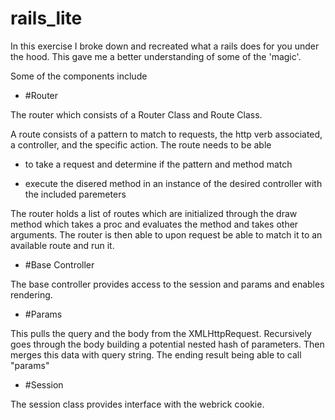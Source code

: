 rails_lite
==========


In this exercise I broke down and recreated what a rails does for you under the hood.  This gave me a better understanding of some of the 'magic'.

Some of the components include 



* #Router

The router which consists of a Router Class and Route Class.

A route consists of a pattern to match to requests, the http verb associated, a controller, and the specific action. The route needs to be able

- to take a request and determine if the pattern and method match

- execute the disered method in an instance of the desired controller with the included paremeters

The router holds a list of routes which are initialized through the draw method which takes a proc and evaluates the method and takes other arguments. The router is then able to upon request be able to match it to an available route and run it.


* #Base Controller

The base controller provides access to the session and params and enables rendering.
 
* #Params

This pulls the query and the body from the XMLHttpRequest.  Recursively goes through the body building a potential nested hash of parameters.  Then merges this data with query string.
The ending result being able to call "params"

* #Session

The session class provides interface with the webrick cookie.
